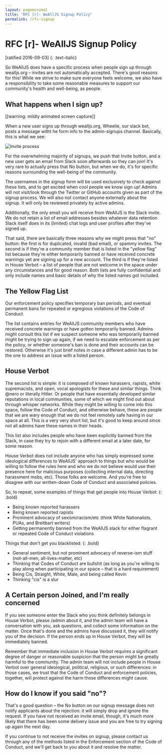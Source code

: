```yaml
---
layout: pageminimal
title: "RFC [r]- WeAllJS Signup Policy"
permalink: /rfc-signup
---
```


# RFC [r]- WeAllJS Signup Policy

[ratified 2016-09-03]
{: .text-italic}

So WeAllJS does have a specific process when people sign up through wealljs.org – invites are not automatically accepted. There's good reasons for this! While we strive to make sure everyone feels welcome, we also have a responsibility to take some reasonable measures to support our community's health and well-being, as people.

<div class="bordered-divider bordered-bottom"></div>

## What happens when I sign up?

[[warning: mildly animated screen capture]]

When a new user signs up through wealljs.org, Wheelie, our slack bot, posts a message witht he form info to the admin-signups channel. Basically, this is what we see:

![Invite process](https://files.slack.com/files-pri/T1WSA6TGQ-F1YH81UMN/invite-bot.gif)

For the overwhelming majority of signups, we push that Invite button, and a new user gets an email from Slack soon afterwards so they can join! It's very rare to actually press that No button, but when we do, it's for specific reasons surrounding the well-being of the community.

The usernames in the signup form will be used exclusively to check against these lists, and to get excited when cool people we know sign up! Admins will not visit/look through the Twitter or GitHub accounts given as part of the signup process. We will also not contact anyone externally about the signup. It will only be reviewed privately by active admins.

Additionally, the only email you will receive from WeAllJS is the Slack invite. We do not retain a list of email addresses besides whatever data retention Slack itself does in its (limited) chat logs and user profiles after they've signed up.

That said, there are basically three reasons why we might press that "no" button: the first is for duplicated, invalid (bad email), or spammy invites. The second is if they're a community member that is listed in the "yellow flag" list because they're either temporarily banned or have received concrete warnings yet are signing up for a new account. The third is if they're listed in House Verbot – a list of people that are not welcome in the space under any circumstances and for good reason. Both lists are fully confidential and only include names and basic details of why the listed names got included.

<div class="bordered-divider bordered-bottom"></div>

## The Yellow Flag List

Our enforcement policy specifies temporary ban periods, and eventual permanent bans for repeated or egregious violations of the Code of Conduct.

The list contains entries for WeAllJS community members who have received concrete warnings or have gotten temporarily banned. Admins might consult this list if we suspect someone who was temporarily banned might be trying to sign up again, if we need to escalate enforcement as per the policy, or whether someone's ban is done and their accounts can be restored. Otherwise it's just brief notes in case a different admin has to be the one to address an issue with a listed person.

<div class="bordered-divider bordered-bottom"></div>

## House Verbot

The second list is simple: it is composed of known harassers, rapists, white supremacists, and open, vocal apologists for these and similar things. Think @nero or literally Hitler. Or people that have essentially developed similar reputations in local communities, some of which we might find out about through whisper networks. While they might be willing to come into this space, follow the Code of Conduct, and otherwise behave, these are people that we are wary enough that we do not feel remotely safe having in our space at all. This is a very very short list, but it's good to keep around since not all admins have these names in their heads.

This list also includes people who have been explicitly banned from the Slack, in case they try to rejoin with a different email at a later date, for some reason.

House Verbot does not include anyone who has simply expressed some ideological differences to WeAllJS' approach to things but who would be willing to follow the rules here and who we do not believe would use their presence here for malicious purposes (collecting internal data, directing harassment mobs, etc). Those folks are welcome. And you're free to disagree with our written-down Code of Conduct and associated policies.

So, to repeat, some examples of things that get people into House Verbot:
{: .bold}

   * Being known reported harassers
   * Being known reported rapists
   * Prominent advocacy of sexism/racism/etc (think White Nationalists, PUAs, and Breitbart writers)
   * Getting permanently banned from the WeAllJS slack for either flagrant or repeated Code of Conduct violations

Things that don't get you blacklisted:
{: .bold}

   * General sentiment, but not prominent advocacy of reverse-ism stuff (not-all-men, all-lives-matter, etc)
   * Thinking that Codes of Conduct are bullshit (as long as you're willing to play along when participating in our space – that is a hard requirement)
   * Being Cis, Straight, White, Male, and being called Kevin
   * Thinking "cis" is a slur

<div class="bordered-divider bordered-bottom"></div>

## A Certain person Joined, and I'm really concerned

If you see someone enter the Slack who you think definitely belongs in House Verbot, please /admin about it, and the admin team will have a conversation with you, ask questions, and collect some information on the matter. Once that's done and the admins have discussed it, they will notify you of the decision. If the person ends up in House Verbot, they will be immediately banned.

Remember that immediate inclusion in House Verbot requires a significant degree of danger or reasonable suspicion that the person might be greatly harmful to the community. The admin team will not include people in House Verbot over general ideological, political, religious, or such differences: in those cases, we trust that the Code of Conduct and enforcement policies, together, will protect against the harm those differences might cause.

<div class="bordered-divider bordered-bottom"></div>

## How do I know if you said "no"?

That's a good question – the No button on our signup message does not notify applicants about the rejection: it will simply drop and ignore the request. If you have not received an invite email, though, it's much more likely that there has been some delivery issue and you are free to try signing up again the next day.

If you continue to not receive the invites on signup, please contact us through any of the methods listed in the Enforcement section of the Code of Conduct, and we'll get back to you about it and resolve the matter.